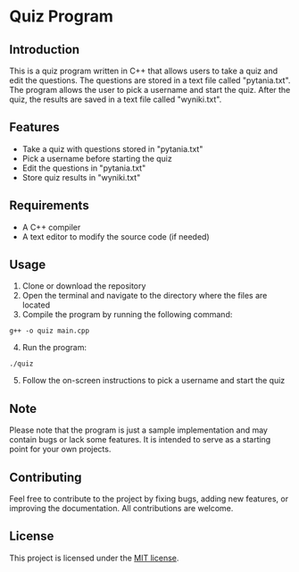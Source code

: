 # Quiz Program

## Introduction
This is a quiz program written in C++ that allows users to take a quiz and edit the questions. The questions are stored in a text file called "pytania.txt". The program allows the user to pick a username and start the quiz. After the quiz, the results are saved in a text file called "wyniki.txt".

## Features
- Take a quiz with questions stored in "pytania.txt"
- Pick a username before starting the quiz
- Edit the questions in "pytania.txt"
- Store quiz results in "wyniki.txt"

## Requirements
- A C++ compiler
- A text editor to modify the source code (if needed)

## Usage
1. Clone or download the repository
2. Open the terminal and navigate to the directory where the files are located
3. Compile the program by running the following command:

```
g++ -o quiz main.cpp
```

4. Run the program:

```
./quiz
```

5. Follow the on-screen instructions to pick a username and start the quiz

## Note
Please note that the program is just a sample implementation and may contain bugs or lack some features. It is intended to serve as a starting point for your own projects.

## Contributing
Feel free to contribute to the project by fixing bugs, adding new features, or improving the documentation. All contributions are welcome.

## License
This project is licensed under the [MIT license](https://opensource.org/licenses/MIT).
